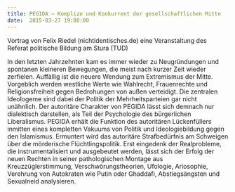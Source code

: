 ```yaml
---
title: PEGIDA – Komplize und Konkurrent der gesellschaftlichen Mitte
date:  2015-03-27 19:00:00
---
```


Vortrag von Felix Riedel (nichtidentisches.de) eine Veranstaltung des Referat politische Bildung am Stura (TUD)


In den letzten Jahrzehnten kam es immer wieder zu Neugründungen und
spontanen kleineren Bewegungen, die meist nach kurzer Zeit wieder
zerfielen. Auffällig ist die neuere Wendung zum Extremismus der
Mitte. Vorgeblich werden westliche Werte wie Wahlrecht, Frauenrechte und
Religionsfreiheit gegen Bedrohungen von außen verteidigt. Die zentralen
Ideologeme sind dabei der Politik der Mehrheitsparteien gar nicht
unähnlich. Der autoritäre Charakter von PEGIDA lässt sich demnach nur
dialektisch darstellen, als Teil der Psychologie des bürgerlichen
Liberalismus. PEGIDA erhält die Funktion des autoritären Lückenfüllers
inmitten eines kompletten Vakuums von Politik und Ideologiebildung gegen
den Islamismus. Ermuntert wird das autoritäre Strafbedürfnis am Schweigen
über die mörderische Flüchtlingspolitik. Erst eingedenk der Realprobleme,
die instrumentalisiert und ausgebeutet werden, lässt sich der Erfolg der
neuen Rechten in seiner pathologischen Montage aus Kreuzzüglerstimmung,
Verschwörungstheorien, Ufologie, Ariosophie, Verehrung von Autokraten wie
Putin oder Ghaddafi, Abstiegsängsten und Sexualneid analysieren.

